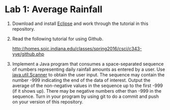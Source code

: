 # Lab 1: Average Rainfall

1. Download and install [Eclipse](https://eclipse.org/downloads/) and
   work through the tutorial in this repository.

2. Read the following tutorial for using Github.

   http://homes.soic.indiana.edu/classes/spring2016/csci/c343-yye/github.php

3. Implement a Java program that consumes a space-separated sequence
   of numbers representing daily rainfall amounts as entered by a
   user.  Use
   [java.util.Scanner](https://docs.oracle.com/javase/8/docs/api/java/util/Scanner.html)
   to obtain the user input.  The sequence may contain the number -999
   indicating the end of the data of interest.  Output the average of
   the non-negative values in the sequence up to the first -999 (if it
   shows up).  There may be negative numbers other than -999 in the
   sequence. Turn in your program by using git to do a commit and push
   on your version of this repository.
